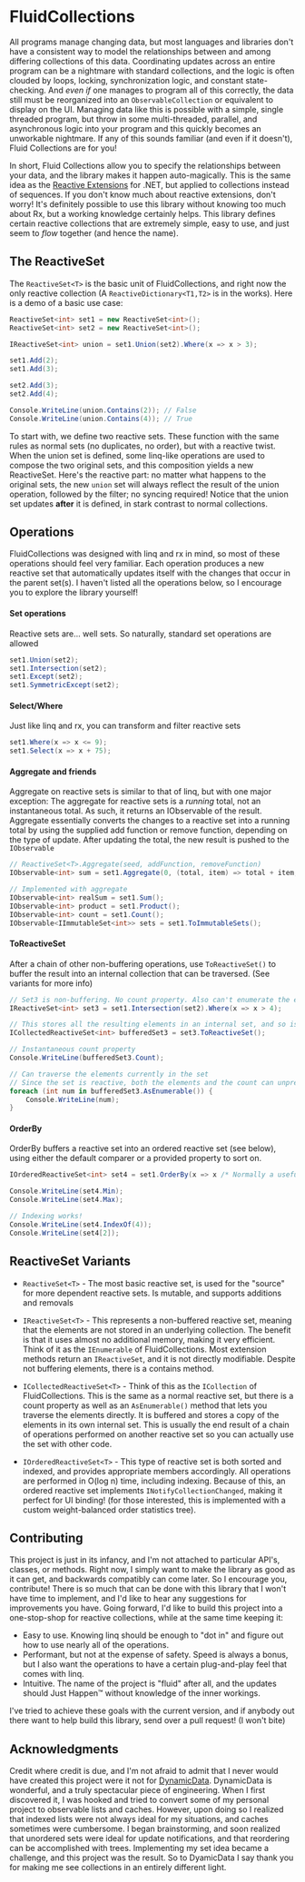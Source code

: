 # FluidCollections

All programs manage changing data, but most languages and libraries don't have a consistent way to model the relationships between and among differing collections of this data. Coordinating updates across an entire program can be a nightmare with standard collections, and the logic is often clouded by loops, locking, synchronization logic, and constant state-checking. And *even if* one manages to program all of this correctly, the data still must be reorganized into an `ObservableCollection` or equivalent to display on the UI. Managing data like this is possible with a simple, single threaded program, but throw in some multi-threaded, parallel, and asynchronous logic into your program and this quickly becomes an unworkable nightmare. If any of this sounds familiar (and even if it doesn't), Fluid Collections are for you!

In short, Fluid Collections allow you to specify the relationships between your data, and the library makes it happen auto-magically. This is the same idea as the [Reactive Extensions](http://reactivex.io/) for .NET, but applied to collections instead of sequences. If you don't know much about reactive extensions, don't worry! It's definitely possible to use this library without knowing too much about Rx, but a working knowledge certainly helps. This library defines certain reactive collections that are extremely simple, easy to use, and just seem to *flow* together (and hence the name).

## The ReactiveSet

The `ReactiveSet<T>` is the basic unit of FluidCollections, and right now the only reactive collection (A `ReactiveDictionary<T1,T2>` is in the works). Here is a demo of a basic use case:

``` C#
ReactiveSet<int> set1 = new ReactiveSet<int>();
ReactiveSet<int> set2 = new ReactiveSet<int>();

IReactiveSet<int> union = set1.Union(set2).Where(x => x > 3);

set1.Add(2);
set1.Add(3);

set2.Add(3);
set2.Add(4);

Console.WriteLine(union.Contains(2)); // False
Console.WriteLine(union.Contains(4)); // True
```

To start with, we define two reactive sets. These function with the same rules as normal sets (no duplicates, no order), but with a reactive twist. When the union set is defined, some linq-like operations are used to compose the two original sets, and this composition yields a new ReactiveSet. Here's the reactive part: no matter what happens to the original sets, the new `union` set will always reflect the result of the union operation, followed by the filter; no syncing required! Notice that the union set updates **after** it is defined, in stark contrast to normal collections.

## Operations
FluidCollections was designed with linq and rx in mind, so most of these operations should feel very familiar. Each operation produces a new reactive set that automatically updates itself with the changes that occur in the parent set(s). I haven't listed all the operations below, so I encourage you to explore the library yourself!

#### Set operations
Reactive sets are... well sets. So naturally, standard set operations are allowed

```C#
set1.Union(set2);
set1.Intersection(set2);
set1.Except(set2);
set1.SymmetricExcept(set2);
```

#### Select/Where
Just like linq and rx, you can transform and filter reactive sets

```C#
set1.Where(x => x <= 9);
set1.Select(x => x + 75);
```

#### Aggregate and friends
Aggregate on reactive sets is similar to that of linq, but with one major exception: The aggregate for reactive sets is a *running* total, not an instantaneous total. As such, it returns an IObservable of the result. Aggregate essentially converts the changes to a reactive set into a running total by using the supplied add function or remove function, depending on the type of update. After updating the total, the new result is pushed to the `IObservable`

```C#
// ReactiveSet<T>.Aggregate(seed, addFunction, removeFunction)
IObservable<int> sum = set1.Aggregate(0, (total, item) => total + item, (total, item) => total - item);

// Implemented with aggregate
IObservable<int> realSum = set1.Sum();
IObservable<int> product = set1.Product();
IObservable<int> count = set1.Count();
IObservable<IImmutableSet<int>> sets = set1.ToImmutableSets();
```

#### ToReactiveSet
After a chain of other non-buffering operations, use `ToReactiveSet()` to buffer the result into an internal collection that can be traversed. (See variants for more info)

```C#
// Set3 is non-buffering. No count property. Also can't enumerate the elements
IReactiveSet<int> set3 = set1.Intersection(set2).Where(x => x > 4);

// This stores all the resulting elements in an internal set, and so is a bit more concrete
ICollectedReactiveSet<int> bufferedSet3 = set3.ToReactiveSet();

// Instantaneous count property
Console.WriteLine(bufferedSet3.Count);

// Can traverse the elements currently in the set
// Since the set is reactive, both the elements and the count can unpredictable change
foreach (int num in bufferedSet3.AsEnumerable()) {
    Console.WriteLine(num);
}
```

#### OrderBy
OrderBy buffers a reactive set into an ordered reactive set (see below), using either the default comparer or a provided property to sort on.

```C#
IOrderedReactiveSet<int> set4 = set1.OrderBy(x => x /* Normally a useful property */);

Console.WriteLine(set4.Min);
Console.WriteLine(set4.Max);

// Indexing works!
Console.WriteLine(set4.IndexOf(4));
Console.WriteLine(set4[2]);
```

## ReactiveSet Variants
- `ReactiveSet<T>` - The most basic reactive set, is used for the "source" for more dependent reactive sets. Is mutable, and supports additions and removals

- `IReactiveSet<T>` - This represents a non-buffered reactive set, meaning that the elements are not stored in an underlying collection. The benefit is that it uses almost no additional memory, making it very efficient. Think of it as the `IEnumerable` of FluidCollections. Most extension methods return an `IReactiveSet`, and it is not directly modifiable. Despite not buffering elements, there is a contains method.

- `ICollectedReactiveSet<T>` - Think of this as the `ICollection` of FluidCollections. This is the same as a normal reactive set, but there is a count property as well as an `AsEnumerable()` method that lets you traverse the elements directly. It is buffered and stores a copy of the elements in its own internal set. This is usually the end result of a chain of operations performed on another reactive set so you can actually use the set with other code.

- `IOrderedReactiveSet<T>` - This type of reactive set is both sorted and indexed, and provides appropriate members accordingly. All operations are performed in O(log n) time, including indexing. Because of this, an ordered reactive set implements `INotifyCollectionChanged`, making it perfect for UI binding! (for those interested, this is implemented with a custom weight-balanced order statistics tree).

## Contributing
This project is just in its infancy, and I'm not attached to particular API's, classes, or methods. Right now, I simply want to make the library as good as it can get, and backwards compatibly can come later. So I encourage you, contribute! There is so much that can be done with this library that I won't have time to implement, and I'd like to hear any suggestions for improvements you have. Going forward, I'd like to build this project into a one-stop-shop for reactive collections, while at the same time keeping it:

- Easy to use. Knowing linq should be enough to "dot in" and figure out how to use nearly all of the operations.
- Performant, but not at the expense of safety. Speed is always a bonus, but I also want the operations to have a certain plug-and-play feel that comes with linq.
- Intuitive. The name of the project is "fluid" after all, and the updates should Just Happen™ without knowledge of the inner workings.

I've tried to achieve these goals with the current version, and if anybody out there want to help build this library, send over a pull request! (I won't bite)

## Acknowledgments
Credit where credit is due, and I'm not afraid to admit that I never would have created this project were it not for [DynamicData](https://github.com/RolandPheasant/DynamicData). DynamicData is wonderful, and a truly spectacular piece of engineering. When I first discovered it, I was hooked and tried to convert some of my personal project to observable lists and caches. However, upon doing so I realized that indexed lists were not always ideal for my situations, and caches sometimes were cumbersome. I began brainstorming, and soon realized that unordered sets were ideal for update notifications, and that reordering can be accomplished with trees. Implementing my set idea became a challenge, and this project was the result. So to DyamicData I say thank you for making me see collections in an entirely different light.

